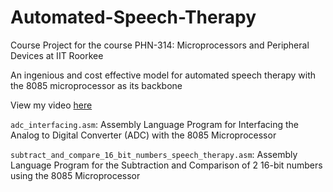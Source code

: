 # Automated-Speech-Therapy

Course Project for the course PHN-314: Microprocessors and Peripheral Devices at IIT Roorkee

An ingenious and cost effective model for automated speech therapy with the 8085 microprocessor as its backbone

View my video [here](https://www.youtube.com/watch?v=MREFOnZrxYo)

`adc_interfacing.asm`: Assembly Language Program for Interfacing the Analog to Digital Converter (ADC) with the 8085 Microprocessor

`subtract_and_compare_16_bit_numbers_speech_therapy.asm`: Assembly Language Program for the Subtraction and Comparison of 2 16-bit numbers using the 8085 Microprocessor
